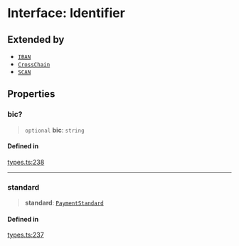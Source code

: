 # Interface: Identifier

## Extended by

- [`IBAN`](/docs/packages/SDK/interfaces/IBAN.md)
- [`CrossChain`](/docs/packages/SDK/interfaces/CrossChain.md)
- [`SCAN`](/docs/packages/SDK/interfaces/SCAN.md)

## Properties

### bic?

> `optional` **bic**: `string`

#### Defined in

[types.ts:238](https://github.com/monerium/js-monorepo/blob/main/packages/sdk/src/types.ts#L238)

***

### standard

> **standard**: [`PaymentStandard`](/docs/packages/SDK/enumerations/PaymentStandard.md)

#### Defined in

[types.ts:237](https://github.com/monerium/js-monorepo/blob/main/packages/sdk/src/types.ts#L237)
